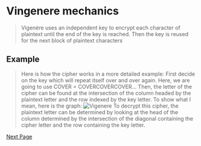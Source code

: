 # Vingenere mechanics
>Vigenère uses an independent key to encrypt each character of plaintext until the end of the key is reached. Then the key is reused for the next block of plaintext characters 

## Example
> Here is how the cipher works in a more detailed example: First decide on the key which will repeat itself over and over again. Here, we are going to use COVER = COVERCOVERCOVER... Then, the letter of the cipher can be found at the intersection of the column headed by the plaintext letter and the row indexed by the key letter. To show what I mean, here is the graph:
![Vigenere](https://cdn.britannica.com/s:700x500/50/7850-050-219843C0/letter-plaintext-table-Vigenere-cipher-intersection-row.jpg)
>  To decrypt this cipher, the plaintext letter can be determined by looking at the head of the column determined by the intersection of the diagonal containing the cipher letter and the row containing the key letter.

[Next Page](https://github.com/EPHS-CyberSecurity-2020-Hour3/CipherProject/blob/Vigenere/vigenere_mathematical.md)
